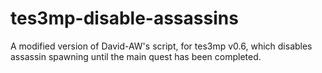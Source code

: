 # tes3mp-disable-assassins

A modified version of David-AW's script, for tes3mp v0.6, which disables assassin spawning until the main quest has been completed.
